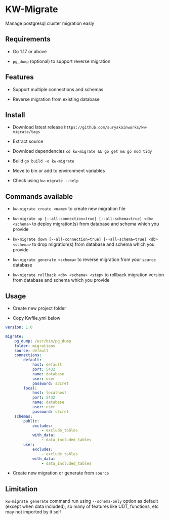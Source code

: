 # KW-Migrate

Manage postgresql cluster migration easly

## Requirements

- Go 1.17 or above

- `pg_dump` (optional) to support reverse migration

## Features

- Support multiple connections and schemas

- Reverse migration from existing database

## Install

- Download latest release `https://github.com/suryakoinworks/kw-migrate/tags`

- Extract source

- Download dependencies `cd kw-migrate && go get && go mod tidy`

- Build `go build -o kw-migrate`

- Move to bin or add to environment variables

- Check using `kw-migrate --help`

## Commands available

- `kw-migrate create <name>` to create new migration file

- `kw-migrate up [--all-connection=true] [--all-schema=true] <db> <schema>` to deploy migration(s) from database and schema which you provide

- `kw-migrate down [--all-connection=true] [--all-schema=true] <db> <schema>` to drop migration(s) from database and schema which you provide

- `kw-migrate generate <schema>` to reverse migration from your `source` database 

- `kw-migrate rollback <db> <schema> <step>` to rollback migration version from database and schema which you provide

## Usage

- Create new project folder

- Copy Kwfile.yml below

```yaml
version: 1.0

migrate:
    pg_dump: /usr/bin/pg_dump
    folder: migrations
    source: default
    connections:
        default:
            host: default
            port: 5432
            name: database
            user: user
            password: s3cret
        local:
            host: localhost
            port: 5432
            name: database
            user: user
            password: s3cret
    schemas:
        public:
            excludes:
                - exclude_tables
            with_data:
                - data_included_tables
        user:
            excludes:
                - exclude_tables
            with_data:
                - data_included_tables
```

- Create new migration or generate from `source`

## Limitation

`kw-migrate generate` command run using `--schema-only` option as default (except when data included), so many of features like UDT, functions, etc may not imported by it self
